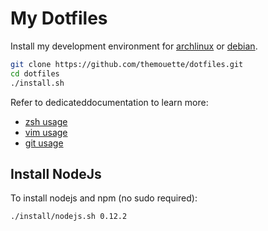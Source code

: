 My Dotfiles
===========

Install my development environment for [archlinux](https://www.archlinux.org/²)
or [debian](http://debian.org).

``` sh
git clone https://github.com/themouette/dotfiles.git
cd dotfiles
./install.sh
```

Refer to dedicateddocumentation to learn more:

* [zsh usage](https://github.com/themouette/dotfiles/blob/master/doc/zsh.markdown)
* [vim usage](https://github.com/themouette/dotfiles/blob/master/doc/vim.markdown)
* [git usage](https://github.com/themouette/dotfiles/blob/master/doc/git.markdown)

## Install NodeJs

To install nodejs and npm (no sudo required):

``` sh
./install/nodejs.sh 0.12.2
```
